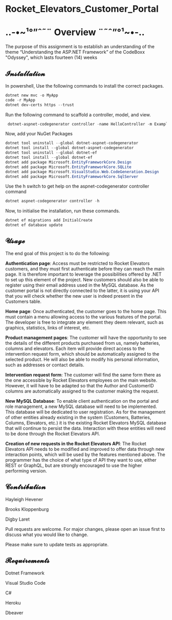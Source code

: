 # Rocket_Elevators_Customer_Portal
# ..-•~¹°”ˆ˜¨ Overview ¨˜ˆ”°¹~•-..

The purpose of this assignment is to establish an understanding of the theme “Understanding the ASP.NET Framework” of the CodeBoxx "Odyssey", which lasts fourteen (14) weeks

## 𝓘𝓷𝓼𝓽𝓪𝓵𝓵𝓪𝓽𝓲𝓸𝓷

In powershell, Use the following commands to install the correct packages.

```powershell
dotnet new mvc -o MyApp
code -r MyApp
dotnet dev-certs https --trust
```
Run the following command to scaffold a controller, model, and view.
```powershell
 dotnet-aspnet-codegenerator controller -name HelloController -m Example -dc MvcHelloContext  
```

Now, add your NuGet Packages
```powershell
dotnet tool uninstall --global dotnet-aspnet-codegenerator
dotnet tool install --global dotnet-aspnet-codegenerator
dotnet tool uninstall --global dotnet-ef
dotnet tool install --global dotnet-ef
dotnet add package Microsoft.EntityFrameworkCore.Design
dotnet add package Microsoft.EntityFrameworkCore.SQLite
dotnet add package Microsoft.VisualStudio.Web.CodeGeneration.Design
dotnet add package Microsoft.EntityFrameworkCore.SqlServer
```
Use the h switch to get help on the aspnet-codegenerator controller command
```powershell
dotnet aspnet-codegenerator controller -h
```
Now, to initialise the installation, run these commands.
```powershell
dotnet ef migrations add InitialCreate
dotnet ef database update
```

## 𝓤𝓼𝓪𝓰𝓮

The end goal of this project is to do the following:

**Authentication page**:
Access must be restricted to Rocket Elevators customers, and they must first authenticate before they can reach the main page. It is therefore important to leverage the possibilities offered by .NET to set up this element of the project.
New customers should also be able to register using their email address used in the MySQL database. As the customer portal is not directly connected to the latter, it is using your API that you will check whether the new user is indeed present in the Customers table.

**Home page**:
Once authenticated, the customer goes to the home page. This must contain a menu allowing access to the various features of the portal. The developer is free to integrate any element they deem relevant, such as graphics, statistics, links of interest, etc.

**Product management pages**:
The customer will have the opportunity to see the details of the different products purchased from us, namely batteries, columns and elevators. Each item will provide direct access to the intervention request form, which should be automatically assigned to the selected product. He will also be able to modify his personal information, such as addresses or contact details.


**Intervention request form**:
The customer will find the same form there as the one accessible by Rocket Elevators employees on the main website. However, it will have to be adapted so that the Author and CustomerID columns are automatically assigned to the customer making the request. 

**New MySQL Database**:
To enable client authentication on the portal and role management, a new MySQL database will need to be implemented. This database will be dedicated to user registration.
As for the management of other entities already existing in the system (Customers, Batteries, Columns, Elevators, etc.) it is the existing Rocket Elevators MySQL database that will continue to persist the data. Interaction with these entities will need to be done through the Rocket Elevators API.

**Creation of new requests in the Rocket Elevators API**:
The Rocket Elevators API needs to be modified and improved to offer data through new interaction points, which will be used by the features mentioned above. The programmer has the choice of what type of API they want to use, either REST or GraphQL, but are strongly encouraged to use the higher performing version.


## 𝓒𝓸𝓷𝓽𝓻𝓲𝓫𝓾𝓽𝓲𝓸𝓷

Hayleigh Hevener

Brooks Kloppenburg

Digby Laret

Pull requests are welcome. For major changes, please open an issue first to discuss what you would like to change.

Please make sure to update tests as appropriate.

## 𝓡𝓮𝓺𝓾𝓲𝓻𝓮𝓶𝓮𝓷𝓽𝓼
Dotnet Framework

Visual Studio Code

C#

Heroku

Dbeaver
